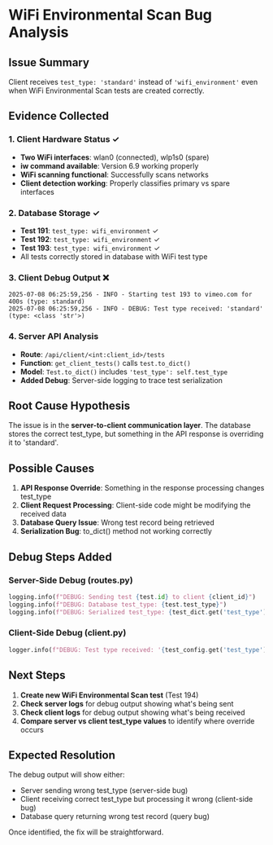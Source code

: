 # WiFi Environmental Scan Bug Analysis

## Issue Summary
Client receives `test_type: 'standard'` instead of `'wifi_environment'` even when WiFi Environmental Scan tests are created correctly.

## Evidence Collected

### 1. Client Hardware Status ✓
- **Two WiFi interfaces**: wlan0 (connected), wlp1s0 (spare)
- **iw command available**: Version 6.9 working properly
- **WiFi scanning functional**: Successfully scans networks
- **Client detection working**: Properly classifies primary vs spare interfaces

### 2. Database Storage ✓
- **Test 191**: `test_type: wifi_environment` ✓
- **Test 192**: `test_type: wifi_environment` ✓  
- **Test 193**: `test_type: wifi_environment` ✓
- All tests correctly stored in database with WiFi test type

### 3. Client Debug Output ❌
```
2025-07-08 06:25:59,256 - INFO - Starting test 193 to vimeo.com for 400s (type: standard)
2025-07-08 06:25:59,256 - INFO - DEBUG: Test type received: 'standard' (type: <class 'str'>)
```

### 4. Server API Analysis
- **Route**: `/api/client/<int:client_id>/tests`
- **Function**: `get_client_tests()` calls `test.to_dict()`
- **Model**: `Test.to_dict()` includes `'test_type': self.test_type`
- **Added Debug**: Server-side logging to trace test serialization

## Root Cause Hypothesis

The issue is in the **server-to-client communication layer**. The database stores the correct test_type, but something in the API response is overriding it to 'standard'.

## Possible Causes

1. **API Response Override**: Something in the response processing changes test_type
2. **Client Request Processing**: Client-side code might be modifying the received data
3. **Database Query Issue**: Wrong test record being retrieved
4. **Serialization Bug**: to_dict() method not working correctly

## Debug Steps Added

### Server-Side Debug (routes.py)
```python
logging.info(f"DEBUG: Sending test {test.id} to client {client_id}")
logging.info(f"DEBUG: Database test_type: {test.test_type}")
logging.info(f"DEBUG: Serialized test_type: {test_dict.get('test_type')}")
```

### Client-Side Debug (client.py)
```python
logger.info(f"DEBUG: Test type received: '{test_config.get('test_type')}' (type: {type(test_config.get('test_type'))})")
```

## Next Steps

1. **Create new WiFi Environmental Scan test** (Test 194)
2. **Check server logs** for debug output showing what's being sent
3. **Check client logs** for debug output showing what's being received
4. **Compare server vs client test_type values** to identify where override occurs

## Expected Resolution

The debug output will show either:
- Server sending wrong test_type (server-side bug)
- Client receiving correct test_type but processing it wrong (client-side bug)
- Database query returning wrong test record (query bug)

Once identified, the fix will be straightforward.
